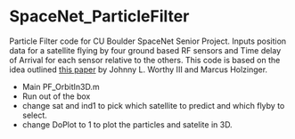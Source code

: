 # SpaceNet_ParticleFilter
Particle Filter code for  CU Boulder SpaceNet Senior Project.
Inputs position data for a satellite flying by four ground based RF sensors and Time delay of Arrival for each sensor relative to the others.
This code is based on the idea outlined [this paper](https://ssdl.gatech.edu/sites/default/files/ssdl-files/papers/conferencePapers/AAS-15-738.pdf) by Johnny L. Worthy III and Marcus Holzinger.
- Main PF_OrbitIn3D.m
- Run out of the box
- change sat and ind1 to pick which satellite to predict and which flyby to select.
- change DoPlot to 1 to plot the particles and satelite in 3D. 


